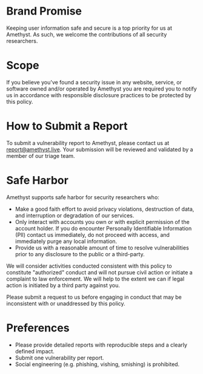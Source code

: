 # Brand Promise

Keeping user information safe and secure is a top priority for us at Amethyst.
As such, we welcome the contributions of all security researchers.

# Scope

If you believe you've found a security issue in any website, service, or
software owned and/or operated by Amethyst you are required you to notify us in
accordance with responsible disclosure practices to be protected by this policy.

# How to Submit a Report

To submit a vulnerability report to Amethyst, please contact us at
[report@amethyst.live](mailto:report@amethyst.live). Your submission will be
reviewed and validated by a member of our triage team.

# Safe Harbor

Amethyst supports safe harbor for security researchers who:

- Make a good faith effort to avoid privacy violations, destruction of data, and
  interruption or degradation of our services.
- Only interact with accounts you own or with explicit permission of the account
  holder. If you do encounter Personally Identifiable Information (PII) contact
  us immediately, do not proceed with access, and immediately purge any local
  information.
- Provide us with a reasonable amount of time to resolve vulnerabilities prior
  to any disclosure to the public or a third-party.

We will consider activities conducted consistent with this policy to constitute
"authorized" conduct and will not pursue civil action or initiate a complaint to
law enforcement. We will help to the extent we can if legal action is initiated
by a third party against you.

Please submit a request to us before engaging in conduct that may be
inconsistent with or unaddressed by this policy.

# Preferences

- Please provide detailed reports with reproducible steps and a clearly defined
  impact.
- Submit one vulnerability per report.
- Social engineering (e.g. phishing, vishing, smishing) is prohibited.
